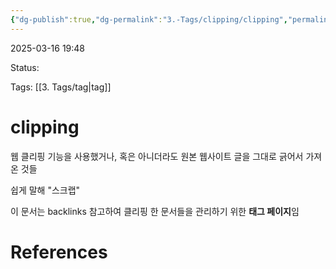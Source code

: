 ```yaml
---
{"dg-publish":true,"dg-permalink":"3.-Tags/clipping/clipping","permalink":"/3.-Tags/clipping/clipping/"}
---
```



2025-03-16 19:48

Status: 

Tags: [[3. Tags/tag\|tag]] 

# clipping
웹 클리핑 기능을 사용했거나, 혹은 아니더라도 원본 웹사이트 글을 그대로 긁어서 가져온 것들

쉽게 말해 "스크랩"

이 문서는 backlinks 참고하여 클리핑 한 문서들을 관리하기 위한 **태그 페이지**임

# References
